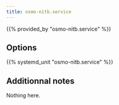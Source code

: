 ```yaml
---
title: osmo-nitb.service
---
```


{{% provided_by "osmo-nitb.service" %}}

## Options

{{% systemd_unit "osmo-nitb.service" %}}

## Additionnal notes

Nothing here.